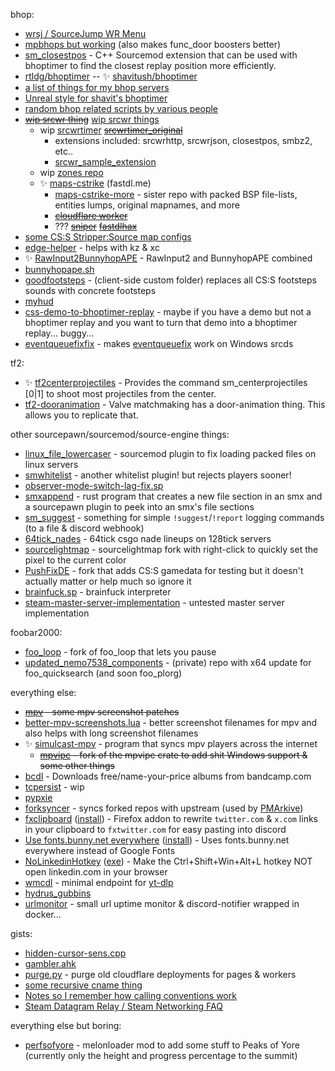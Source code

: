 bhop:
- [wrsj / SourceJump WR Menu](https://github.com/rtldg/wrsj)
- [mpbhops but working](https://github.com/rtldg/mpbhops_but_working) (also makes func_door boosters better)
- [sm_closestpos](https://github.com/rtldg/sm_closestpos) - C++ Sourcemod extension that can be used with bhoptimer to find the closest replay position more efficiently.
- [rtldg/bhoptimer](https://github.com/rtldg/bhoptimer) -- ✨ [shavitush/bhoptimer](https://github.com/shavitush/bhoptimer)
- [a list of things for my bhop servers](https://github.com/rtldg/bhop-server-stuff)
- [Unreal style for shavit's bhoptimer](https://github.com/rtldg/unrealphys)
- [random bhop related scripts by various people](https://github.com/PMArkive/random-shavit-bhoptimer-stuff)
- ~~[wip srcwr thing](https://github.com/rtldg/srcwr)~~ [wip srcwr things](https://github.com/srcwr)
  - wip [srcwrtimer](https://github.com/srcwr/srcwrtimer) ~~[srcwrtimer_original](https://github.com/srcwr/srcwrtimer_original)~~
    - extensions included: srcwrhttp, srcwrjson, closestpos, smbz2, etc..
    - [srcwr_sample_extension](https://github.com/srcwr/srcwrtimer_sample_extension)
  - wip [zones repo](https://github.com/srcwr/zones)
  - ✨ [maps-cstrike](https://github.com/srcwr/maps-cstrike) (fastdl.me)
    - [maps-cstrike-more](https://github.com/srcwr/maps-cstrike-more) - sister repo with packed BSP file-lists, entities lumps, original mapnames, and more
    - ~~[cloudflare worker](https://github.com/srcwr/cloudflare-fastdl-worker)~~
    - ??? ~~[sniper](https://github.com/rtldg/sniper)~~ ~~[fastdlhax](https://github.com/rtldg/fastdlhax)~~
- [some CS:S Stripper:Source map configs](https://github.com/rtldg/stripper_source_configs)
- [edge-helper](https://github.com/rtldg/edge-helper) - helps with kz & xc
- ✨ [RawInput2BunnyhopAPE](https://github.com/rtldg/RawInput2BunnyhopAPE/releases) - RawInput2 and BunnyhopAPE combined
- [bunnyhopape.sh](https://gist.github.com/rtldg/74435d792458ae8f4a70f321e48f586e)
- [goodfootsteps](https://github.com/rtldg/goodfootsteps) - (client-side custom folder) replaces all CS:S footsteps sounds with concrete footsteps
- [myhud](https://github.com/rtldg/myhud)
- [css-demo-to-bhoptimer-replay](https://github.com/rtldg/css-demo-to-bhoptimer-replay) - maybe if you have a demo but not a bhoptimer replay and you want to turn that demo into a bhoptimer replay... buggy...
- [eventqueuefixfix](https://github.com/srcwr/eventqueuefixfix) - makes [eventqueuefix](https://github.com/hermansimensen/eventqueue-fix) work on Windows srcds

tf2:
- ✨ [tf2centerprojectiles](https://github.com/rtldg/tf2centerprojectiles) - Provides the command sm_centerprojectiles [0|1] to shoot most projectiles from the center.
- [tf2-dooranimation](https://github.com/rtldg/tf2-dooranimation) - Valve matchmaking has a door-animation thing. This allows you to replicate that.

other sourcepawn/sourcemod/source-engine things:
- [linux_file_lowercaser](https://github.com/rtldg/linux_file_lowercaser) - sourcemod plugin to fix loading packed files on linux servers 
- [smwhitelist](https://github.com/rtldg/smwhitelist) - another whitelist plugin! but rejects players sooner!
- [observer-mode-switch-lag-fix.sp](https://github.com/PMArkive/random-shavit-bhoptimer-stuff/blob/main/observer-mode-switch-lag-fix.sp)
- [smxappend](https://github.com/rtldg/smxappend) - rust program that creates a new file section in an smx and a sourcepawn plugin to peek into an smx's file sections
- [sm_suggest](https://github.com/rtldg/sm_suggest) - something for simple `!suggest`/`!report` logging commands (to a file & discord webhook)
- [64tick_nades](https://github.com/rtldg/64tick_nades) - 64tick csgo nade lineups on 128tick servers
- [sourcelightmap](https://github.com/rtldg/sourcelightmap) - sourcelightmap fork with right-click to quickly set the pixel to the current color
- [PushFixDE](https://github.com/rtldg/PushFixDE) - fork that adds CS:S gamedata for testing but it doesn't actually matter or help much so ignore it
- [brainfuck.sp](https://gist.github.com/rtldg/2a27e8a744d0927f1202e0f9da5a7010) - brainfuck interpreter
- [steam-master-server-implementation](https://github.com/rtldg/steam-master-server-implementation) - untested master server implementation

foobar2000:
- [foo_loop](https://github.com/rtldg/foo_loop/tree/pauser) - fork of foo_loop that lets you pause
- [updated_nemo7538_components](https://github.com/fb2kfarm/updated_nemo7538_components) - (private) repo with x64 update for foo_quicksearch (and soon foo_plorg)

everything else:
- ~~[mpv](https://github.com/rtldg/mpv/tree/stuff-again) - some mpv screenshot patches~~
- [better-mpv-screenshots.lua](https://gist.github.com/rtldg/04057fea36f8b4c9333fcb8107f3944a) -  better screenshot filenames for mpv and also helps with long screenshot filenames 
- ✨ [simulcast-mpv](https://github.com/rtldg/simulcast-mpv) - program that syncs mpv players across the internet
  - ~~[mpvipc](https://github.com/rtldg/mpvipc) - fork of the mpvipc crate to add shit Windows support & some other things~~
- [bcdl](https://github.com/rtldg/bcdl) - Downloads free/name-your-price albums from bandcamp.com
- [tcpersist](https://github.com/rtldg/tcpersist) - wip
- [pypxie](https://github.com/rtldg/pypxie)
- [forksyncer](https://github.com/rtldg/forksyncer) - syncs forked repos with upstream (used by [PMArkive](https://github.com/PMArkive))
- [fxclipboard](https://github.com/rtldg/fxclipboard) ([install](https://addons.mozilla.org/en-US/firefox/addon/fxclipboard/)) - Firefox addon to rewrite `twitter.com` & `x.com` links in your clipboard to `fxtwitter.com` for easy pasting into discord
- [Use fonts.bunny.net everywhere](https://github.com/rtldg/use-fonts.bunny.net-everywhere) ([install](https://addons.mozilla.org/en-US/firefox/addon/use-fonts-bunny-net-everywhere/)) - Uses fonts.bunny.net everywhere instead of Google Fonts 
- [NoLinkedinHotkey](https://github.com/rtldg/NoLinkedinHotkey) ([exe](https://github.com/rtldg/NoLinkedinHotkey/releases/download/v1/NoLinkedinHotkey.exe)) - Make the Ctrl+Shift+Win+Alt+L hotkey NOT open linkedin.com in your browser
- [wmcdl](https://github.com/rtldg/wmcdl) - minimal endpoint for [yt-dlp](https://github.com/yt-dlp/yt-dlp)
- [hydrus_gubbins](https://github.com/rtldg/hydrus_gubbins)
- [urlmonitor](https://github.com/rtldg/urlmonitor) - small url uptime monitor & discord-notifier wrapped in docker... 

gists:
- [hidden-cursor-sens.cpp](https://gist.github.com/rtldg/e002065e003cb45409ea34e64ddcdb6d)
- [gambler.ahk](https://gist.github.com/rtldg/ca5452ca159832e2df14501d4b1773a3)
- [purge.py](https://gist.github.com/rtldg/00a89d23d547ee39e6f4d9687911f7df) - purge old cloudflare deployments for pages & workers
- [some recursive cname thing](https://gist.github.com/rtldg/67af56b773cb3af80fd745f93d646ff0)
- [Notes so I remember how calling conventions work](https://gist.github.com/rtldg/91dd76b65748540717ed6f88d95a41b1)
- [Steam Datagram Relay / Steam Networking FAQ](https://gist.github.com/rtldg/9e6ea7aa9b37388c119d31043b7f5189)

everything else but boring:
- [perfsofyore](https://github.com/rtldg/perksofyore) - melonloader mod to add some stuff to Peaks of Yore (currently only the height and progress percentage to the summit)

